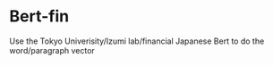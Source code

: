 # Bert-fin
Use the Tokyo Univerisity/Izumi lab/financial Japanese Bert to do the word/paragraph vector

